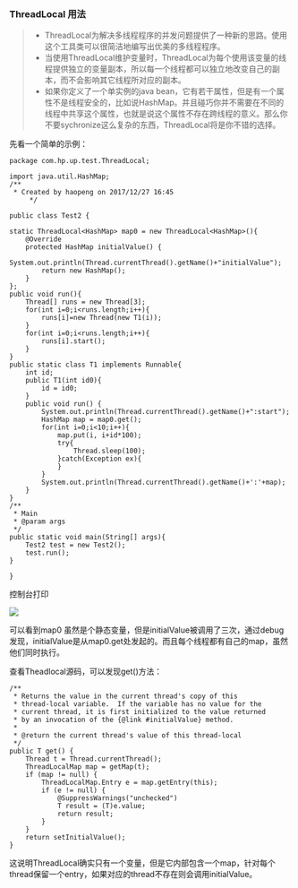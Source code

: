 ### ThreadLocal 用法
>* ThreadLocal为解决多线程程序的并发问题提供了一种新的思路。使用这个工具类可以很简洁地编写出优美的多线程程序。
>* 当使用ThreadLocal维护变量时，ThreadLocal为每个使用该变量的线程提供独立的变量副本，所以每一个线程都可以独立地改变自己的副本，而不会影响其它线程所对应的副本。
>* 如果你定义了一个单实例的java bean，它有若干属性，但是有一个属性不是线程安全的，比如说HashMap。并且碰巧你并不需要在不同的线程中共享这个属性，也就是说这个属性不存在跨线程的意义。那么你不要sychronize这么复杂的东西，ThreadLocal将是你不错的选择。

 
先看一个简单的示例：


	package com.hp.up.test.ThreadLocal;

	import java.util.HashMap;
	/**
	 * Created by haopeng on 2017/12/27 16:45
		 */

	public class Test2 {

    static ThreadLocal<HashMap> map0 = new ThreadLocal<HashMap>(){
        @Override
        protected HashMap initialValue() {
            System.out.println(Thread.currentThread().getName()+"initialValue");
            return new HashMap();
        }
    };
    public void run(){
        Thread[] runs = new Thread[3];
        for(int i=0;i<runs.length;i++){
            runs[i]=new Thread(new T1(i));
        }
        for(int i=0;i<runs.length;i++){
            runs[i].start();
        }
    }
    public static class T1 implements Runnable{
        int id;
        public T1(int id0){
            id = id0;
        }
        public void run() {
            System.out.println(Thread.currentThread().getName()+":start");
            HashMap map = map0.get();
            for(int i=0;i<10;i++){
                map.put(i, i+id*100);
                try{
                    Thread.sleep(100);
                }catch(Exception ex){
                }
            }
            System.out.println(Thread.currentThread().getName()+':'+map);
        }
    }
    /**
     * Main
     * @param args
     */
    public static void main(String[] args){
        Test2 test = new Test2();
        test.run();
    }

	}

控制台打印

![](http://upload-images.jianshu.io/upload_images/8387919-b4387e5ba7977df3.png?imageMogr2/auto-orient/strip%7CimageView2/2/w/1240)

可以看到map0 虽然是个静态变量，但是initialValue被调用了三次，通过debug发现，initialValue是从map0.get处发起的。而且每个线程都有自己的map，虽然他们同时执行。

查看Theadlocal源码，可以发现get()方法：

    /**
     * Returns the value in the current thread's copy of this
     * thread-local variable.  If the variable has no value for the
     * current thread, it is first initialized to the value returned
     * by an invocation of the {@link #initialValue} method.
     *
     * @return the current thread's value of this thread-local
     */
    public T get() {
        Thread t = Thread.currentThread();
        ThreadLocalMap map = getMap(t);
        if (map != null) {
            ThreadLocalMap.Entry e = map.getEntry(this);
            if (e != null) {
                @SuppressWarnings("unchecked")
                T result = (T)e.value;
                return result;
            }
        }
        return setInitialValue();
    }
这说明ThreadLocal确实只有一个变量，但是它内部包含一个map，针对每个thread保留一个entry，如果对应的thread不存在则会调用initialValue。